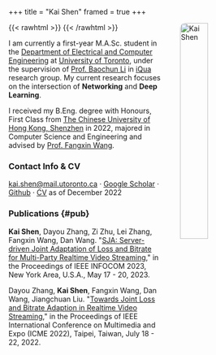 +++
title = "Kai Shen"
framed = true
+++

{{< rawhtml >}}
<img src="/assets/kai.jpg" alt="Kai Shen" width="33%" style="float: right; margin-left: 35px; border-radius: 10px;" >
{{< /rawhtml >}}

I am currently a first-year M.A.Sc. student in the [Department of Electrical and Computer Engineering](https://www.ece.toronto.edu) at [University of Toronto](https://www.utoronto.ca), under the supervision of [Prof. Baochun Li](https://iqua.ece.toronto.edu/bli/index.html) in [iQua](https://iqua.ece.toronto.edu/) research group. My current research focuses on the intersection of **Networking** and **Deep Learning**.

I received my B.Eng. degree with Honours, First Class from [The Chinese University of Hong Kong, Shenzhen](https://www.cuhk.edu.cn/en) in 2022, majored in Computer Science and Engineering and advised by [Prof. Fangxin Wang](https://mypage.cuhk.edu.cn/academics/wangfangxin/).


<!-- Contact info: kai.shen@mail.utoronto.ca &middot; [Google Scholar](https://scholar.google.ca/citations?user=tS91ML8AAAAJ&hl=en) &middot
Current location: Toronto, Canada   -->

### Contact Info & CV
kai.shen@mail.utoronto.ca &middot; [Google Scholar](https://scholar.google.ca/citations?user=tS91ML8AAAAJ&hl=en) &middot; [Github](https://github.com/kai6808) &middot; [CV](/assets/CV_KAI_22.12.10.pdf) as of December 2022

### Publications {#pub}

**Kai Shen**, Dayou Zhang, Zi Zhu, Lei Zhang, Fangxin Wang, Dan Wang. "[SJA: Server-driven Joint Adaptation of Loss and Bitrate for Multi-Party Realtime Video Streaming](/assets/infocom23.pdf)," in the Proceedings of IEEE INFOCOM 2023, New York Area, U.S.A., May 17 - 20, 2023.

Dayou Zhang, **Kai Shen**, Fangxin Wang, Dan Wang, Jiangchuan Liu. "[Towards Joint Loss and Bitrate Adaption in Realtime Video Streaming](/assets/icme22.pdf)," in the Proceedings of IEEE International Conference on Multimedia and Expo (ICME 2022), Taipei, Taiwan, July 18 - 22, 2022.

